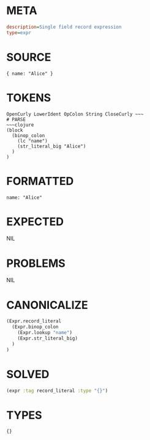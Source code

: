 # META
~~~ini
description=Single field record expression
type=expr
~~~
# SOURCE
~~~roc
{ name: "Alice" }
~~~
# TOKENS
~~~text
OpenCurly LowerIdent OpColon String CloseCurly ~~~
# PARSE
~~~clojure
(block
  (binop_colon
    (lc "name")
    (str_literal_big "Alice")
  )
)
~~~
# FORMATTED
~~~roc
name: "Alice"
~~~
# EXPECTED
NIL
# PROBLEMS
NIL
# CANONICALIZE
~~~clojure
(Expr.record_literal
  (Expr.binop_colon
    (Expr.lookup "name")
    (Expr.str_literal_big)
  )
)
~~~
# SOLVED
~~~clojure
(expr :tag record_literal :type "{}")
~~~
# TYPES
~~~roc
{}
~~~
